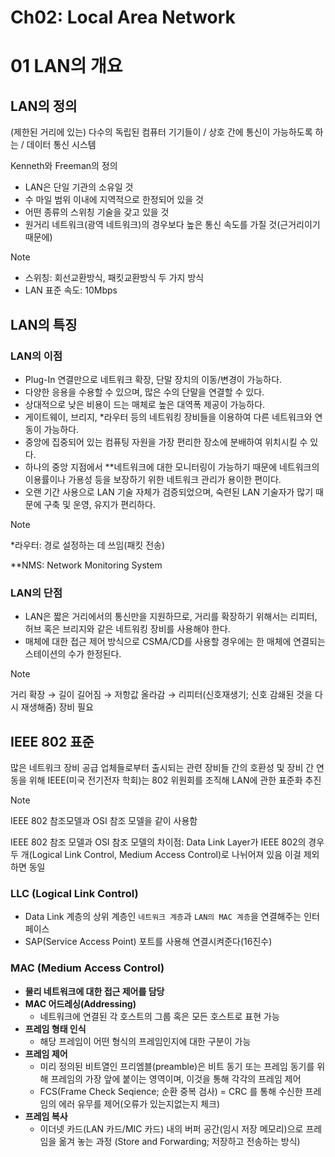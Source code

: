 # Ch02: Local Area Network

# 01 LAN의 개요

## LAN의 정의

(제한된 거리에 있는) 다수의 독립된 컴퓨터 기기들이 / 상호 간에 통신이 가능하도록 하는 / 데이터 통신 시스템

Kenneth와 Freeman의 정의

- LAN은 단일 기관의 소유일 것
- 수 마일 범위 이내에 지역적으로 한정되어 있을 것
- 어떤 종류의 스위칭 기술을 갖고 있을 것
- 원거리 네트워크(광역 네트워크)의 경우보다 높은 통신 속도를 가질 것(근거리이기 때문에)

> [!NOTE]
>
> - 스위칭: 회선교환방식, 패킷교환방식 두 가지 방식
> - LAN 표준 속도: 10Mbps

## LAN의 특징

### LAN의 이점

- Plug-In 연결만으로 네트워크 확장, 단말 장치의 이동/변경이 가능하다.
- 다양한 응용을 수용할 수 있으며, 많은 수의 단말을 연결할 수 있다.
- 상대적으로 낮은 비용이 드는 매체로 높은 대역폭 제공이 가능하다.
- 게이트웨이, 브리지, \*라우터 등의 네트워킹 장비들을 이용하여 다른 네트워크와 연동이 가능하다.
- 중앙에 집중되어 있는 컴퓨팅 자원을 가장 편리한 장소에 분배하여 위치시킬 수 있다.
- 하나의 중앙 지점에서 \*\*네트워크에 대한 모니터링이 가능하기 때문에 네트워크의 이용률이나 가용성 등을 보장하기 위한 네트워크 관리가 용이한 편이다.
- 오랜 기간 사용으로 LAN 기술 자체가 검증되었으며, 숙련된 LAN 기술자가 많기 때문에 구축 및 운영, 유지가 편리하다.

> [!NOTE]
>
> \*라우터: 경로 설정하는 데 쓰임(패킷 전송)
>
> \*\*NMS: Network Monitoring System

</aside>

### LAN의 단점

- LAN은 짧은 거리에서의 통신만을 지원하므로, 거리를 확장하기 위해서는 리피터, 허브 혹은 브리지와 같은 네트워킹 장비를 사용해야 한다.
- 매체에 대한 접근 제어 방식으로 CSMA/CD를 사용할 경우에는 한 매체에 연결되는 스테이션의 수가 한정된다.

> [!NOTE]
> 거리 확장 → 길이 길어짐 → 저항값 올라감 → 리피터(신호재생기; 신호 감쇄된 것을 다시 재생해줌) 장비 필요

## IEEE 802 표준

많은 네트워크 장비 공급 업체들로부터 출시되는 관련 장비들 간의 호환성 및 장비 간 연동을 위해 IEEE(미국 전기전자 학회)는 802 위원회를 조직해 LAN에 관한 표준화 추진

> [!NOTE]
>
> IEEE 802 참조모델과 OSI 참조 모델을 같이 사용함
>
> IEEE 802 참조 모델과 OSI 참조 모델의 차이점: Data Link Layer가 IEEE 802의 경우 두 개(Logical Link Control, Medium Access Control)로 나뉘어져 있음 이걸 제외하면 동일

### LLC (Logical Link Control)

- Data Link 계층의 상위 계층인 `네트워크 계층`과 `LAN의 MAC 계층`을 연결해주는 인터페이스
- SAP(Service Access Point) 포트를 사용해 연결시켜준다(16진수)

### MAC (Medium Access Control)

- **물리 네트워크에 대한 접근 제어를 담당**
- **MAC 어드레싱(Addressing)**
  - 네트워크에 연결된 각 호스트의 그룹 혹은 모든 호스트로 표현 가능
- **프레임 형태 인식**
  - 해당 프레임이 어떤 형식의 프레임인지에 대한 구분이 가능
- **프레임 제어**
  - 미리 정의된 비트열인 프리엠블(preamble)은 비트 동기 또는 프레임 동기를 위해 프레임의 가장 앞에 붙이는 영역이며, 이것을 통해 각각의 프레임 제어
  - FCS(Frame Check Seqience; 순환 중복 검사) = CRC 를 통해 수신한 프레임의 에러 유무를 제어(오류가 있는지없는지 체크)
- **프레임 복사**
  - 이더넷 카드(LAN 카드/MIC 카드) 내의 버퍼 공간(임시 저장 메모리)으로 프레임을 옮겨 놓는 과정 (Store and Forwarding; 저장하고 전송하는 방식)
